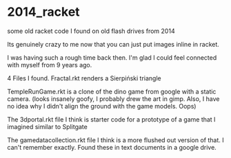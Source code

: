 # 2014_racket
some old racket code I found on old flash drives from 2014

Its genuinely crazy to me now that you can just put images inline in racket.

I was having such a rough time back then. I'm glad I could feel connected with myself from 9 years ago. 

4 Files I found. 
Fractal.rkt renders a Sierpiński triangle

TempleRunGame.rkt is a clone of the dino game from google with a static camera. (looks insanely goofy, I probably drew the art in gimp. Also, I have no idea why I didn't align the ground with the game models. Oops)

The 3dportal.rkt file I think is starter code for a prototype of a game that I imagined similar to Splitgate 

The gamedatacollection.rkt file I think is a more flushed out version of that. I can't remember exactly. Found these in text documents in a google drive.



